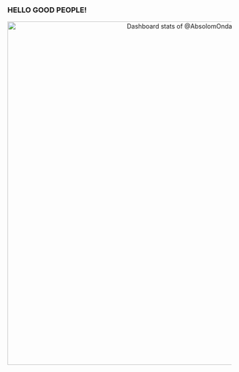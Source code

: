 ### HELLO GOOD PEOPLE! 

<!--
**AbsolomOndara/AbsolomOndara** is a ✨ _special_ ✨ repository because its `README.md` (this file) appears on your GitHub profile.

Here are some ideas to get you started:

- 🔭 I’m currently working on ...
- 🌱 I’m currently learning ...
- 👯 I’m looking to collaborate on ...
- 🤔 I’m looking for help with ...
- 💬 Ask me about ...
- 📫 How to reach me: ...
- 😄 Pronouns: ...
- ⚡ Fun fact: ...
-->
<!-- Copy-paste in your Readme.md file -->

<!-- Copy-paste in your Readme.md file -->

<a href="https://next.ossinsight.io/widgets/official/compose-user-dashboard-stats?user_id=191719474" target="_blank" style="display: block" align="center">
  <picture>
    <source media="(prefers-color-scheme: dark)" srcset="https://next.ossinsight.io/widgets/official/compose-user-dashboard-stats/thumbnail.png?user_id=191719474&image_size=auto&color_scheme=dark" width="771" height="auto">
    <img alt="Dashboard stats of @AbsolomOndara" src="https://next.ossinsight.io/widgets/official/compose-user-dashboard-stats/thumbnail.png?user_id=191719474&image_size=auto&color_scheme=light" width="771" height="auto">
  </picture>
</a>
<!-- Copy-paste in your Readme.md file -->

<a href="https://next.ossinsight.io/widgets/official/compose-user-dashboard-stats?user_id=191719474" target="_blank" style="display: block" align="center">

<!-- Made with [OSS Insight](https://ossinsight.io/) -->

<!-- Made with [OSS Insight](https://ossinsight.io/) -->

